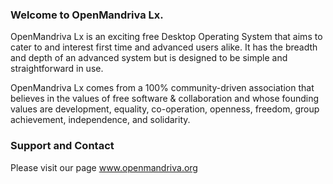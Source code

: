 ### Welcome to OpenMandriva Lx.
OpenMandriva Lx is an exciting free Desktop Operating System that aims to cater to and interest first time and advanced users alike. It has the breadth and depth of an advanced system but is designed to be simple and straightforward in use.

OpenMandriva Lx comes from a 100% community-driven association that believes in the values of free software & collaboration and whose founding values are development, equality, co-operation, openness, freedom, group achievement, independence, and solidarity.

### Support and Contact
Please visit our page www.openmandriva.org
